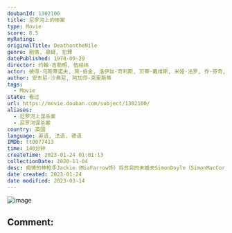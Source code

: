 ```yaml
---
doubanId: 1302100
title: 尼罗河上的惨案
type: Movie
score: 8.5
myRating: 
originalTitle: DeathontheNile
genre: 剧情, 悬疑, 犯罪
datePublished: 1978-09-29
director: 约翰·吉勒明, 伍经纬
actor: 彼得·乌斯蒂诺夫, 简·伯金, 洛伊丝·奇利斯, 贝蒂·戴维斯, 米娅·法罗, 乔·芬奇, 奥丽维娅·赫西, ·乔哈尔, 乔治·肯尼迪, 安吉拉·兰斯伯瑞, 西蒙·麦考金戴尔, 大卫·尼文, 玛吉·史密斯, 杰克·瓦尔登, 哈里·安德鲁斯, 童自荣, 邱岳峰, 毕克, 西莉亚·伊姆里, 李梓, 乔榛, 赵慎之, 萨姆·沃纳梅克, 芭芭拉·希克斯, 萨伊德·杰弗瑞, undefined
author: 安东尼·沙弗尼, 阿加莎·克里斯蒂
tags:
  - Movie
state: 看过
url: https://movie.douban.com/subject/1302100/
aliases:
  - 尼罗河上谋杀案
  - 尼罗河谋杀案
country: 英国
language: 英语, 法语, 德语
IMDb: tt0077413
time: 140分钟
createTime: 2023-01-24 01:01:13
collectionDate: 2020-11-04
desc: 痴情的神枪手Jackie（MiaFarrow饰）将贫穷的未婚夫SimonDoyle（SimonMacCorkindale饰）介绍到朋友LinnetRidgeway（LoisChil...
date created: 2023-01-24
date modified: 2023-03-14
---
```


![image](p2366278130.jpg)

Comment:
---
